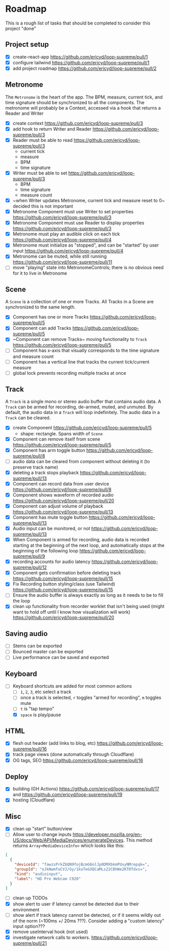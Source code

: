 # Roadmap

This is a rough list of tasks that should be completed to consider this project "done"

## Project setup

- [x] create-react-app https://github.com/ericyd/loop-supreme/pull/1
- [x] configure tailwind https://github.com/ericyd/loop-supreme/pull/1
- [x] add project roadmap https://github.com/ericyd/loop-supreme/pull/2

## Metronome

The `Metronome` is the heart of the app. The BPM, measure, current tick, and time signature should be synchronized to all the components. The metronome will probably be a Context, accessed via a hook that returns a Reader and Writer

- [x] create context https://github.com/ericyd/loop-supreme/pull/3
- [x] add hook to return Writer and Reader https://github.com/ericyd/loop-supreme/pull/3
- [x] Reader must be able to read https://github.com/ericyd/loop-supreme/pull/3
  - current tick
  - measure
  - BPM
  - time signature
- [x] Writer must be able to set https://github.com/ericyd/loop-supreme/pull/3
  - BPM
  - time signature
  - measure count
- [x] ~when Writer updates Metronome, current tick and measure reset to 0~ decided this is not important
- [x] Metronome Component must use Writer to set properties https://github.com/ericyd/loop-supreme/pull/3
- [x] Metronome Component must use Reader to display properties https://github.com/ericyd/loop-supreme/pull/3
- [x] Metronome must play an audible click on each tick https://github.com/ericyd/loop-supreme/pull/4
- [x] Metronome must initialize as "stopped", and can be "started" by user input https://github.com/ericyd/loop-supreme/pull/4
- [x] Metronome can be muted, while still running https://github.com/ericyd/loop-supreme/pull/11
- [ ] move "playing" state into MetronomeControls; there is no obvious need for it to live in Metronome

## Scene

A `Scene` is a collection of one or more Tracks. All Tracks in a Scene are synchronized to the same length.

- [x] Component has one or more Tracks https://github.com/ericyd/loop-supreme/pull/5
- [x] Component can add Tracks https://github.com/ericyd/loop-supreme/pull/5
- [x] ~Component can remove Tracks~ moving functionality to `Track` https://github.com/ericyd/loop-supreme/pull/5
- [ ] Component has x-axis that visually corresponds to the time signature and measure count
- [ ] Component has a vertical line that tracks the current tick/current measure
- [ ] global lock prevents recording multiple tracks at once

## Track

A `Track` is a single mono or stereo audio buffer that contains audio data. A `Track` can be armed for recording, de-armed, muted, and unmuted. By default, the audio data in a `Track` will loop indefinitely. The audio data in a `Track` can be cleared.

- [x] create Component https://github.com/ericyd/loop-supreme/pull/5
  - shape: rectangle. Spans width of `Scene`
- [x] Component can remove itself from scene https://github.com/ericyd/loop-supreme/pull/5
- [x] Component has arm toggle button https://github.com/ericyd/loop-supreme/pull/8
- [ ] audio data can be cleared from component without deleting it (to preserve track name)
- [x] deleting a track stops playback https://github.com/ericyd/loop-supreme/pull/13
- [x] Component can record data from user device https://github.com/ericyd/loop-supreme/pull/8
- [x] Component shows waveform of recorded audio https://github.com/ericyd/loop-supreme/pull/20
- [x] Component can adjust volume of playback https://github.com/ericyd/loop-supreme/pull/13
- [x] Component has mute toggle button https://github.com/ericyd/loop-supreme/pull/13
- [x] Audio input can be monitored, or not https://github.com/ericyd/loop-supreme/pull/13
- [x] When Component is armed for recording, audio data is recorded starting at the beginning of the next loop, and automatically stops at the beginning of the following loop https://github.com/ericyd/loop-supreme/pull/9
- [x] recording accounts for audio latency https://github.com/ericyd/loop-supreme/pull/12
- [x] Component gets confirmation before deleting track https://github.com/ericyd/loop-supreme/pull/15
- [x] Fix Recording button styling/class (use Tailwind) https://github.com/ericyd/loop-supreme/pull/15
- [ ] Ensure the audio buffer is always exactly as long as it needs to be to fill the loop
- [x] clean up functionality from recorder worklet that isn't being used (might want to hold off until I know how visualization will work) https://github.com/ericyd/loop-supreme/pull/20

## Saving audio

- [ ] Stems can be exported
- [ ] Bounced master can be exported
- [ ] Live performance can be saved and exported

## Keyboard

- [ ] Keyboard shortcuts are added for most common actions
  - [ ] `1`, `2`, `3`, etc select a track
  - [ ] once a track is selected, `r` toggles "armed for recording", `m` toggles mute
  - [ ] `t` is "tap tempo"
  - [x] `space` is play/pause

## HTML

- [x] flesh out header (add links to blog, etc) https://github.com/ericyd/loop-supreme/pull/16
- [x] track page views (done automatically through Cloudflare)
- [x] OG tags, SEO https://github.com/ericyd/loop-supreme/pull/16

## Deploy

- [x] building (GH Actions) https://github.com/ericyd/loop-supreme/pull/17 and https://github.com/ericyd/loop-supreme/pull/19
- [x] hosting (Cloudflare)

## Misc

- [x] clean up "start" button/view
- [ ] Allow user to change inputs https://developer.mozilla.org/en-US/docs/Web/API/MediaDevices/enumerateDevices. This method returns `Array<MediaDeviceInfo>` which looks like this:

```json
[
  {
    "deviceId": "fawzsPrkZbQN9fojBcmG6nlJp0DMXbkmPUxyNMrepqk=",
    "groupId": "oJkNwmfoCVJ/Gy/1koTeGXQCaMLs22CBhWe2KT0Tdxs=",
    "kind": "audioinput",
    "label": "HD Pro Webcam C920"
  }
]
```

- [ ] clean up TODOs
- [x] show alert to user if latency cannot be detected due to their environment
- [ ] show alert if track latency cannot be detected, or if it seems wildly out of the norm (~100ms +/ 20ms ???). Consider adding a "custom latency" input option???
- [x] remove useInterval hook (not used)
- [x] investigate network calls to workers. https://github.com/ericyd/loop-supreme/pull/21
